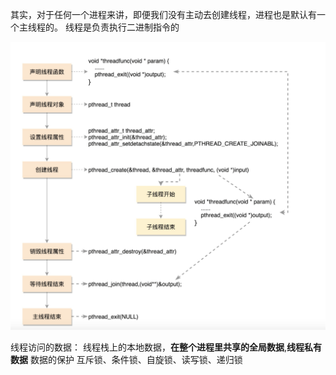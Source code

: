 其实，对于任何一个进程来讲，即便我们没有主动去创建线程，进程也是默认有一个主线程的。
线程是负责执行二进制指令的

<img src="image-20210702223026806.png" alt="image-20210702223026806" style="zoom:67%;" />

线程访问的数据：
		线程栈上的本地数据，**在整个进程里共享的全局数据**,**线程私有数据**
数据的保护
		互斥锁、条件锁、自旋锁、读写锁、递归锁

